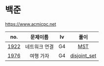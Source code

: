 백준
====
https://www.acmicpc.net

|                     no.                      |  문제이름   | lv  |                 풀이                 |
|:--------------------------------------------:|:-------:|:---:|:----------------------------------:|
| [1922](https://www.acmicpc.net/problem/1922) | 네트워크 연결 | G4  |    [MST](1922-네트워크연결/b1922.py)     |
| [1976](https://www.acmicpc.net/problem/1976) |  여행 가자  | G4  | [disjoint_set](1976-여행가자/b1976.py) |
